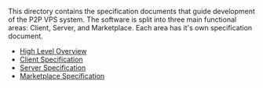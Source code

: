 This directory contains the specification documents that guide development of the P2P VPS system.
The software is split into three main functional areas: Client, Server, and Marketplace. Each area
has it's own specification document.

* [High Level Overview](high-level-overview.md)
* [Client Specification](client-specification.md)
* [Server Specification](server-specification.md)
* [Marketplace Specification](marketplace-specification.md)

